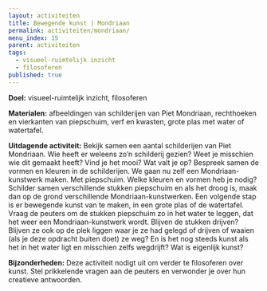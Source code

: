 ```yaml
---
layout: activiteiten
title: Bewegende kunst | Mondriaan
permalink: activiteiten/mondriaan/
menu_index: 15
parent: activiteiten
tags:
  - visueel-ruimtelijk inzicht
  - filosoferen
published: true
---
```


**Doel:** visueel-ruimtelijk inzicht, filosoferen

<p style="margin-top: 10px;"/>

**Materialen:** afbeeldingen van schilderijen van Piet Mondriaan, rechthoeken en vierkanten van piepschuim, verf en kwasten, grote plas met water of watertafel.

<p style="margin-top: 10px;"/>

**Uitdagende activiteit:** Bekijk samen een aantal schilderijen van Piet Mondriaan. Wie heeft er weleens zo’n schilderij gezien? Weet je misschien wie dit gemaakt heeft? Vind je het mooi? Wat valt je op? Bespreek samen de vormen en kleuren in de schilderijen. We gaan nu zelf een Mondriaan-kunstwerk maken. Met piepschuim. Welke kleuren en vormen heb je nodig? Schilder samen verschillende stukken piepschuim en als het droog is, maak dan op de grond verschillende Mondriaan-kunstwerken. Een volgende stap is er bewegende kunst van te maken, in een grote plas of de watertafel. Vraag de peuters om de stukken piepschuim zo in het water te leggen, dat het weer een Mondriaan-kunstwerk wordt. Blijven de stukken drijven? Blijven ze ook op de plek liggen waar je ze had gelegd of drijven of waaien (als je deze opdracht buiten doet) ze weg? En is het nog steeds kunst als het in het water ligt en misschien zelfs wegdrijft? Wat is eigenlijk kunst?

<p style="margin-top: 10px;"/>

**Bijzonderheden:** Deze activiteit nodigt uit om verder te filosoferen over kunst. Stel prikkelende vragen aan de peuters en verwonder je over hun creatieve antwoorden.
